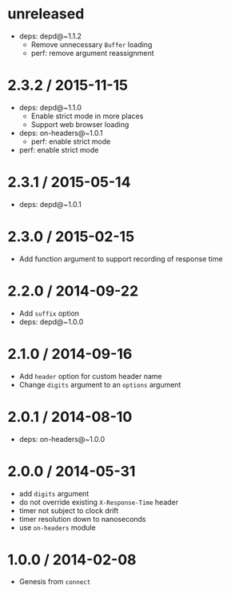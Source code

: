 # unreleased

- deps: depd@~1.1.2
  - Remove unnecessary `Buffer` loading
  - perf: remove argument reassignment

# 2.3.2 / 2015-11-15

- deps: depd@~1.1.0
  - Enable strict mode in more places
  - Support web browser loading
- deps: on-headers@~1.0.1
  - perf: enable strict mode
- perf: enable strict mode

# 2.3.1 / 2015-05-14

- deps: depd@~1.0.1

# 2.3.0 / 2015-02-15

- Add function argument to support recording of response time

# 2.2.0 / 2014-09-22

- Add `suffix` option
- deps: depd@~1.0.0

# 2.1.0 / 2014-09-16

- Add `header` option for custom header name
- Change `digits` argument to an `options` argument

# 2.0.1 / 2014-08-10

- deps: on-headers@~1.0.0

# 2.0.0 / 2014-05-31

- add `digits` argument
- do not override existing `X-Response-Time` header
- timer not subject to clock drift
- timer resolution down to nanoseconds
- use `on-headers` module

# 1.0.0 / 2014-02-08

- Genesis from `connect`
